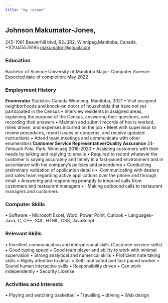 ```yaml
---
title: "my resume"
---
```



## Johnson Makumator-Jones,
245-1081 Beaverhill blvd,
R2J3R2,
Winnipeg,Manitoba, Canada.
+1(204)5578195
makumatorj@gmail.com
### Education
Bachelor of Science
University of Manitoba 
Major- Computer Science
Expected date of completion: May 2022
### Employment History
**Enumerator** 
Statistics Canada Winnipeg, Manitoba, 2021
•	Visit assigned neighborhoods and knock-on doors of households that have not yet
participated in the Census
•	Interview residents in assigned areas, explaining the purpose of the Census, answering
their questions, and recording their answers
•	Maintain and submit records of hours worked, miles driven, and expenses incurred on the job
•	Meet with supervisor to review procedures, report issues or concerns, and receive
updated instructions
•	Attend team meetings and communicate with other enumerators
**Customer Service Representative/Quality Assurance**
24-7intouch Polo, Park, Winnipeg 2018-2020
•	Assisting customers with their needs by talking and replying to emails
•	Required to record whatever the customer is saying accurately and timely in a fast-paced environment and in accordance with the company’s policies and procedures 
•	Conducting preliminary validation of application details
•	·Communicating with dealers and sales team regarding active applications over the phone and through email
•	Answering and responding promptly to inbound calls from customers and restaurant managers
•	· Making outbound calls to restaurant managers and customers
### Computer Skills
• Software - Microsoft Excel, Word, Power Point, Outlook
• Languages- Java, C, C++, SQL, HTML, CSS, JavaScript
### Relevant Skills
• Excellent communication and interpersonal skills (Customer service skills)
• Good typing speed
• Good team player and ability to work with minimal supervision
• Strong analytical and numerical skills
• Proficient note taking skills
• Highly attentive to detail
• Self- motivated and fast-paced worker
• Sound human interactive skills
• Responsibility driven
• Can work independently
• Security License
### Activities and Interests
•	Playing and watching basketball
•	Travelling
•	driving
•	Web design


